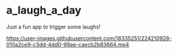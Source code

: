 # a_laugh_a_day

Just a fun app to trigger some laughs!



https://user-images.githubusercontent.com/18335251/224210928-010a2ce9-c3dd-4dd0-99ae-caecb2b83664.mp4

